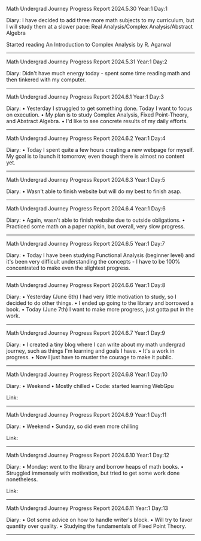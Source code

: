 Math Undergrad Journey
Progress Report
2024.5.30 Year:1 Day:1

Diary:
I have decided to add three more math subjects to my curriculum, but I will study them at a slower pace: Real Analysis/Complex Analysis/Abstract Algebra

Started reading
An Introduction to Complex Analysis by R. Agarwal

---

Math Undergrad Journey
Progress Report
2024.5.31 Year:1 Day:2

Diary:
Didn't have much energy today - spent some time reading math and then tinkered with my computer.

---

Math Undergrad Journey
Progress Report
2024.6.1 Year:1 Day:3

Diary:
• Yesterday I struggled to get something done.
Today I want to focus on execution.
• My plan is to study Complex Analysis, Fixed Point-Theory, and Abstract Algebra.
• I'd like to see concrete results of my daily efforts.

---

Math Undergrad Journey
Progress Report
2024.6.2 Year:1 Day:4

Diary:
• Today I spent quite a few hours creating a new webpage for myself. My goal is to launch it tomorrow, even though there is almost no content yet.

---

Math Undergrad Journey
Progress Report
2024.6.3 Year:1 Day:5

Diary:
• Wasn't able to finish website but will do my best to finish asap.

---

Math Undergrad Journey
Progress Report
2024.6.4 Year:1 Day:6

Diary:
• Again, wasn't able to finish website due to outside obligations.
• Practiced some math on a paper napkin, but overall, very slow progress.

---

Math Undergrad Journey
Progress Report
2024.6.5 Year:1 Day:7

Diary:
• Today I have been studying Functional Analysis (beginner level) and it's been very difficult understanding the concepts - I have to be 100% concentrated to make even the slightest progress.

---

Math Undergrad Journey
Progress Report
2024.6.6 Year:1 Day:8

Diary:
• Yesterday (June 6th) I had very little motivation to study, so I decided to do other things. 
• I ended up going to the library and borrowed a book.
• Today (June 7th) I want to make more progress, just gotta put in the work.

---

Math Undergrad Journey
Progress Report
2024.6.7 Year:1 Day:9 

Diary:
• I created a tiny blog where I can write about my math undergrad journey, such as things I'm learning and goals I have. 
• It's a work in progress.
• Now I just have to muster the courage to make it public.

---

Math Undergrad Journey
Progress Report
2024.6.8 Year:1 Day:10

Diary:
• Weekend
• Mostly chilled
• Code: started learning WebGpu

Link:

---

Math Undergrad Journey
Progress Report
2024.6.9 Year:1 Day:11

Diary:
• Weekend
• Sunday, so did even more chilling

Link:

---

Math Undergrad Journey
Progress Report
2024.6.10 Year:1 Day:12

Diary:
• Monday: went to the library and borrow heaps of math books.
• Struggled immensely with motivation, but tried to get some work done nonetheless.

Link:

---

Math Undergrad Journey
Progress Report
2024.6.11 Year:1 Day:13

Diary:
• Got some advice on how to handle writer's block.
• Will try to favor quantity over quality.
• Studying the fundamentals of Fixed Point Theory.

---
